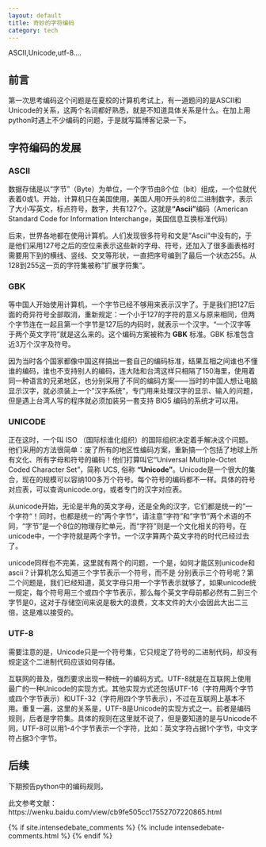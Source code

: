```yaml
---
layout: default
title: 奇妙的字符编码
category: tech
---
```

ASCII,Unicode,utf-8....


<h2>前言</h2>
<p>第一次思考编码这个问题是在夏校的计算机考试上，有一道题问的是ASCII和Unicode的关系，这两个名词都好熟悉，就是不知道具体关系是什么。在加上用python时遇上不少编码的问题，于是就写篇博客记录一下。
<h2>字符编码的发展</h2>
<h3>ASCII</h3>
<p>数据存储是以“字节”（Byte）为单位，一个字节由8个位（bit）组成，一个位就代表着0或1。开始，计算机只在美国使用，美国人用0开头的8位二进制数字，表示了大小写英文，标点符号，数字，共有127个。这就是<b>“Ascii”</b>编码（American Standard Code for Information Interchange，美国信息互换标准代码）
<p>后来，世界各地都在使用计算机。人们发现很多符号和文是”Ascii”中没有的，于是他们采用127号之后的空位来表示这些新的字母、符号，还加入了很多画表格时需要用下到的横线、竖线、交叉等形状，一直把序号编到了最后一个状态255。从128到255这一页的字符集被称”扩展字符集“。
<h3>GBK</h3>
<p>等中国人开始使用计算机，一个字节已经不够用来表示汉字了。于是我们把127后面的奇异符号全部取消，重新规定：一个小于127的字符的意义与原来相同，但两个字节连在一起且第一个字节是127后的内码时，就表示一个汉字。“一个汉字等于两个英文字符”就是这么来的。这个编码方案被称为 <b>GBK</b> 标准。GBK 标准包含近3万个汉字及符号。
<p>因为当时各个国家都像中国这样搞出一套自己的编码标准，结果互相之间谁也不懂谁的编码，谁也不支持别人的编码，连大陆和台湾这样只相隔了150海里，使用着同一种语言的兄弟地区，也分别采用了不同的编码方案——当时的中国人想让电脑显示汉字，就必须装上一个”汉字系统”，专门用来处理汉字的显示、输入的问题，但是遇上台湾人写的程序就必须加装另一套支持 BIG5 编码的系统才可以用。
<h3>UNICODE</h3>
<p>正在这时，一个叫 ISO （国际标谁化组织）的国际组织决定着手解决这个问题。他们采用的方法很简单：废了所有的地区性编码方案，重新搞一个包括了地球上所有文化、所有字母和符号的编码！他们打算叫它“Universal Multiple-Octet Coded Character Set”，简称 UCS, 俗称 <b>“Unicode”</b>。Unicode是一个很大的集合，现在的规模可以容纳100多万个符号。每个符号的编码都不一样。具体的符号对应表，可以查询unicode.org，或者专门的汉字对应表。
<p>从unicode开始，无论是半角的英文字母，还是全角的汉字，它们都是统一的”一个字符“！同时，也都是统一的”两个字节“，请注意”字符”和”字节”两个术语的不同，“字节”是一个8位的物理存贮单元，而“字符”则是一个文化相关的符号。在unicode中，一个字符就是两个字节。一个汉字算两个英文字符的时代已经过去了。
<p>unicode同样也不完美，这里就有两个的问题，一个是，如何才能区别unicode和ascii？计算机怎么知道三个字节表示一个符号，而不是
分别表示三个符号呢？第二个问题是，我们已经知道，英文字母只用一个字节表示就够了，如果unicode统一规定，每个符号用三个或四个字节表示，那么每个英文字母前都必然有二到三个字节是0，这对于存储空间来说是极大的浪费，文本文件的大小会因此大出二三倍，这是难以接受的。
<h3>UTF-8</h3>
<p>需要注意的是，Unicode只是一个符号集，它只规定了符号的二进制代码，却没有规定这个二进制代码应该如何存储。
<p>互联网的普及，强烈要求出现一种统一的编码方式。UTF-8就是在互联网上使用最广的一种Unicode的实现方式。其他实现方式还包括UTF-16（字符用两个字节或四个字节表示）和UTF-32（字符用四个字节表示），不过在互联网上基本不用。重复一遍，这里的关系是，UTF-8是Unicode的实现方式之一。前者是编码规则，后者是字符集。具体的规则在这里就不说了，但是要知道的是与Unicode不同，UTF-8可以用1-4个字节表示一个字符，比如：英文字符占据1个字节，中文字符占据3个字节。
<h2>后续</h2>
<p>下期预告python中的编码规则。
<p>此文参考文献：https://wenku.baidu.com/view/cb9fe505cc17552707220865.html
  
{% if site.intensedebate_comments %}
      {% include intensedebate-comments.html %}
{% endif %}
